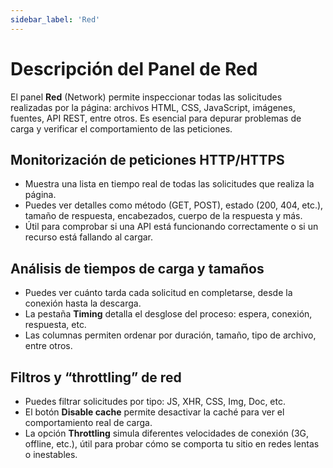 ```yaml
---
sidebar_label: 'Red'
---
```


# Descripción del Panel de Red

El panel **Red** (Network) permite inspeccionar todas las solicitudes realizadas por la página: archivos HTML, CSS, JavaScript, imágenes, fuentes, API REST, entre otros. Es esencial para depurar problemas de carga y verificar el comportamiento de las peticiones.

## Monitorización de peticiones HTTP/HTTPS

- Muestra una lista en tiempo real de todas las solicitudes que realiza la página.
- Puedes ver detalles como método (GET, POST), estado (200, 404, etc.), tamaño de respuesta, encabezados, cuerpo de la respuesta y más.
- Útil para comprobar si una API está funcionando correctamente o si un recurso está fallando al cargar.

## Análisis de tiempos de carga y tamaños

- Puedes ver cuánto tarda cada solicitud en completarse, desde la conexión hasta la descarga.
- La pestaña **Timing** detalla el desglose del proceso: espera, conexión, respuesta, etc.
- Las columnas permiten ordenar por duración, tamaño, tipo de archivo, entre otros.

## Filtros y “throttling” de red

- Puedes filtrar solicitudes por tipo: JS, XHR, CSS, Img, Doc, etc.
- El botón **Disable cache** permite desactivar la caché para ver el comportamiento real de carga.
- La opción **Throttling** simula diferentes velocidades de conexión (3G, offline, etc.), útil para probar cómo se comporta tu sitio en redes lentas o inestables.
